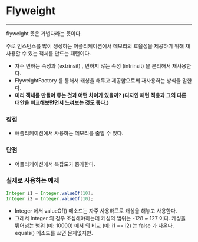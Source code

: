# Flyweight

***

flyweight 뜻은 가볍다라는 뜻이다.

주로 인스턴스를 많이 생성하는 어플리케이션에서 메모리의 효율성을 제공하기 위해 재사용할 수 있는 객체를 만드는 패턴이다.

- 자주 변하는 속성과 (extrinsit) , 변하지 않는 속성 (intrinsit) 을 분리해서 재사용한다.
- FlyweightFactory 를 통해서 캐싱을 해두고 제공함으로써 재사용하는 방식을 말한다.
- **미리 객체를 만들어 두는 것과 어떤 차이가 있을까? (디자인 패턴 적용과 그의 다른 대안을 비교해보면면서 느껴보는 것도 좋다.)**

### 장점

- 애플리케이션에서 사용하는 메모리를 줄일 수 있다.

### 단점

- 어플리케이션에서 복잡도가 증가한다.

### 실제로 사용하는 예제

```java
Integer i1 = Integer.valueOf(10); 
Integer i2 = Integer.valueOf(10); 
```

- Integer 에서 valueOf() 메소드는 자주 사용하므로 캐싱을 해놓고 사용한다.
- 그래서 Integer 의 경우 조심해야하는데 캐싱의 범위는 -128 ~ 127 이다.  캐싱을 뛰어넘는 범위 (예: 10000) 에서 의 비교 (예: i1 == i2) 는 false 가 나온다. equals() 메소드를 쓰면 문제없지만.